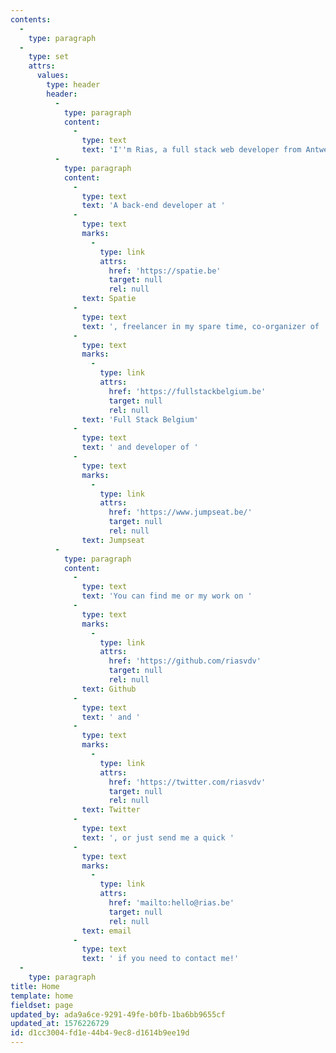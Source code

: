 ```yaml
---
contents:
  -
    type: paragraph
  -
    type: set
    attrs:
      values:
        type: header
        header:
          -
            type: paragraph
            content:
              -
                type: text
                text: 'I''m Rias, a full stack web developer from Antwerp specialized in Laravel, Vue.js, Statamic & Craft CMS'
          -
            type: paragraph
            content:
              -
                type: text
                text: 'A back-end developer at '
              -
                type: text
                marks:
                  -
                    type: link
                    attrs:
                      href: 'https://spatie.be'
                      target: null
                      rel: null
                text: Spatie
              -
                type: text
                text: ', freelancer in my spare time, co-organizer of '
              -
                type: text
                marks:
                  -
                    type: link
                    attrs:
                      href: 'https://fullstackbelgium.be'
                      target: null
                      rel: null
                text: 'Full Stack Belgium'
              -
                type: text
                text: ' and developer of '
              -
                type: text
                marks:
                  -
                    type: link
                    attrs:
                      href: 'https://www.jumpseat.be/'
                      target: null
                      rel: null
                text: Jumpseat
          -
            type: paragraph
            content:
              -
                type: text
                text: 'You can find me or my work on '
              -
                type: text
                marks:
                  -
                    type: link
                    attrs:
                      href: 'https://github.com/riasvdv'
                      target: null
                      rel: null
                text: Github
              -
                type: text
                text: ' and '
              -
                type: text
                marks:
                  -
                    type: link
                    attrs:
                      href: 'https://twitter.com/riasvdv'
                      target: null
                      rel: null
                text: Twitter
              -
                type: text
                text: ', or just send me a quick '
              -
                type: text
                marks:
                  -
                    type: link
                    attrs:
                      href: 'mailto:hello@rias.be'
                      target: null
                      rel: null
                text: email
              -
                type: text
                text: ' if you need to contact me!'
  -
    type: paragraph
title: Home
template: home
fieldset: page
updated_by: ada9a6ce-9291-49fe-b0fb-1ba6bb9655cf
updated_at: 1576226729
id: d1cc3004-fd1e-44b4-9ec8-d1614b9ee19d
---
```

